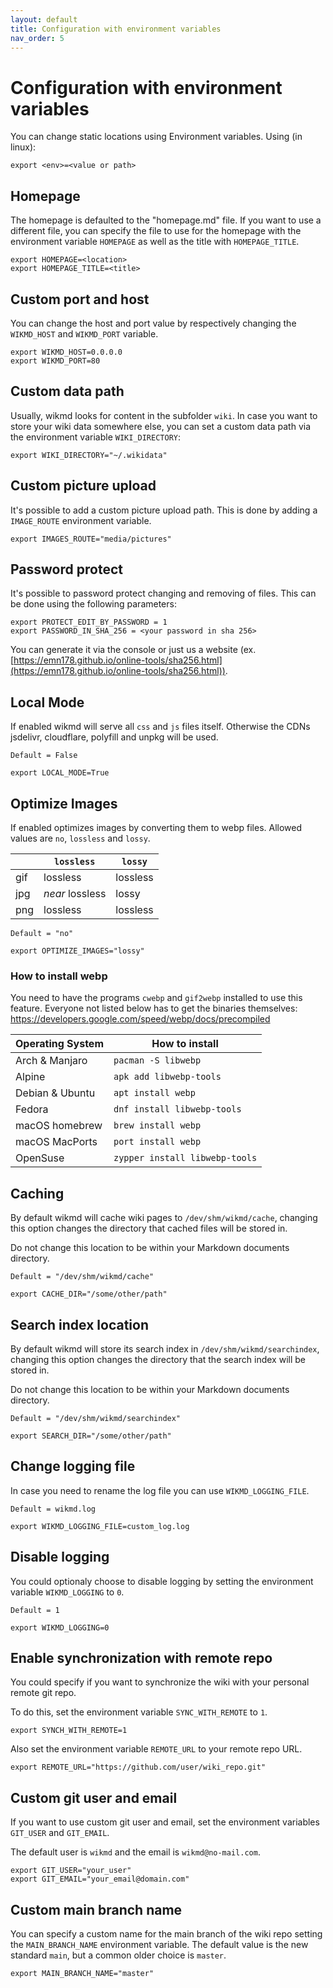 ```yaml
---
layout: default
title: Configuration with environment variables
nav_order: 5
---
```

# Configuration with environment variables

You can change static locations using Environment variables. Using (in linux):
```
export <env>=<value or path>
```

## Homepage

The homepage is defaulted to the "homepage.md" file. If you want to use a different file, 
you can specify the file to use for the homepage with the environment variable `HOMEPAGE` as well as the title with `HOMEPAGE_TITLE`.

```
export HOMEPAGE=<location>
export HOMEPAGE_TITLE=<title>
```

## Custom port and host

You can change the host and port value by respectively changing the `WIKMD_HOST` and `WIKMD_PORT` variable.

```
export WIKMD_HOST=0.0.0.0
export WIKMD_PORT=80
```


## Custom data path

Usually, wikmd looks for content in the subfolder `wiki`. In case you want to store your wiki data somewhere else, you 
can set a custom data path via the environment variable `WIKI_DIRECTORY`:

```
export WIKI_DIRECTORY="~/.wikidata"
```

## Custom picture upload

It's possible to add a custom picture upload path. This is done by adding a `IMAGE_ROUTE` environment variable.

```
export IMAGES_ROUTE="media/pictures"
```

## Password protect

It's possible to password protect changing and removing of files. This can be done using the following parameters:

```
export PROTECT_EDIT_BY_PASSWORD = 1
export PASSWORD_IN_SHA_256 = <your password in sha 256>
```

You can generate it via the console or just us a website (ex.[https://emn178.github.io/online-tools/sha256.html](https://emn178.github.io/online-tools/sha256.html)).

## Local Mode

If enabled wikmd will serve all `css` and `js` files itself.
Otherwise the CDNs jsdelivr, cloudflare, polyfill and unpkg will be used.

`Default = False`

```
export LOCAL_MODE=True
```

## Optimize Images

If enabled optimizes images by converting them to webp files.
Allowed values are `no`, `lossless` and `lossy`.

|     | `lossless`      | `lossy`  |
|-----|-----------------|----------|
| gif | lossless        | lossless |
| jpg | _near_ lossless | lossy    |
| png | lossless        | lossless |

`Default = "no"`

```
export OPTIMIZE_IMAGES="lossy"
```

### How to install webp
You need to have the programs `cwebp` and `gif2webp` installed to use this feature. 
Everyone not listed below has to get the binaries themselves: https://developers.google.com/speed/webp/docs/precompiled

| Operating System | How to install                 |
|------------------|--------------------------------|
| Arch & Manjaro   | `pacman -S libwebp`            |
| Alpine           | `apk add libwebp-tools`        |
| Debian & Ubuntu  | `apt install webp`             |
| Fedora           | `dnf install libwebp-tools`    |
| macOS homebrew   | `brew install webp`            |
| macOS MacPorts   | `port install webp`            |
| OpenSuse         | `zypper install libwebp-tools` |

## Caching

By default wikmd will cache wiki pages to `/dev/shm/wikmd/cache`, changing this option changes
the directory that cached files will be stored in.

Do not change this location to be within your Markdown documents directory.

`Default = "/dev/shm/wikmd/cache"`

```
export CACHE_DIR="/some/other/path"
```

## Search index location
By default wikmd will store its search index in `/dev/shm/wikmd/searchindex`, changing this option changes
the directory that the search index will be stored in.

Do not change this location to be within your Markdown documents directory.

`Default = "/dev/shm/wikmd/searchindex"`

```
export SEARCH_DIR="/some/other/path"
```

## Change logging file

In case you need to rename the log file you can use `WIKMD_LOGGING_FILE`.

`Default = wikmd.log`

```
export WIKMD_LOGGING_FILE=custom_log.log
```

## Disable logging

You could optionaly choose to disable logging by setting the environment variable `WIKMD_LOGGING` to `0`.

`Default = 1`

```
export WIKMD_LOGGING=0
```

## Enable synchronization with remote repo

You could specify if you want to synchronize the wiki with your personal remote git repo. 

To do this, set the environment variable `SYNC_WITH_REMOTE` to `1`.


```
export SYNCH_WITH_REMOTE=1
```

Also set the environment variable `REMOTE_URL` to your remote repo URL. 


```
export REMOTE_URL="https://github.com/user/wiki_repo.git"
```

## Custom git user and email

If you want to use custom git user and email, set the environment variables `GIT_USER` and `GIT_EMAIL`.

The default user is `wikmd` and the email is `wikmd@no-mail.com`.

```
export GIT_USER="your_user"
export GIT_EMAIL="your_email@domain.com"
```

## Custom main branch name

You can specify a custom name for the main branch of the wiki repo setting the `MAIN_BRANCH_NAME` environment variable.
The default value is the new standard `main`, but a common older choice is `master`.

```
export MAIN_BRANCH_NAME="master"
```
